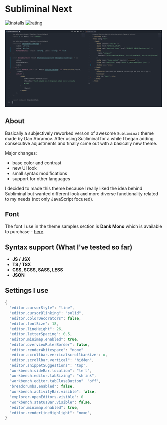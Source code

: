 # Subliminal Next

[![installs](https://vsmarketplacebadge.apphb.com/installs/konradkeska.subliminal-next.svg)](https://marketplace.visualstudio.com/items?itemName=konradkeska.subliminal-next)
[![rating](https://vsmarketplacebadge.apphb.com/rating/konradkeska.subliminal-next.svg)](https://marketplace.visualstudio.com/items?itemName=konradkeska.subliminal-next)

![Preview](https://raw.githubusercontent.com/konradkeska/subliminal-next/master/images/subliminal-next.png)

## About

Basically a subjectively reworked version of awesome `Subliminal` theme made by Dan Abramov. After using Subliminal for a while I began adding consecutive adjustments and finally came out with a basically new theme.

Major changes:

- base color and contrast
- new UI look
- small syntax modifications
- support for other languages

I decided to made this theme because I really liked the idea behind Subliminal but wanted different look and more diverse functionality related to my needs (not only JavaScript focused).

## Font

The font I use in the theme samples section is **Dank Mono** which is available to purchase - [here](https://dank.sh/).

## Syntax support (What I've tested so far)

- **JS / JSX**
- **TS / TSX**
- **CSS, SCSS, SASS, LESS**
- **JSON**

## Settings I use

```js
{
  "editor.cursorStyle": "line",
  "editor.cursorBlinking": "solid",
  "editor.colorDecorators": false,
  "editor.fontSize": 18,
  "editor.lineHeight": 26,
  "editor.letterSpacing": 0.5,
  "editor.minimap.enabled": true,
  "editor.overviewRulerBorder": false,
  "editor.renderWhitespace": "none",
  "editor.scrollbar.verticalScrollbarSize": 0,
  "editor.scrollbar.vertical": "hidden",
  "editor.snippetSuggestions": "top",
  "workbench.sideBar.location": "left",
  "workbench.editor.tabSizing": "shrink",
  "workbench.editor.tabCloseButton": "off",
  "breadcrumbs.enabled": false,
  "workbench.activityBar.visible": false,
  "explorer.openEditors.visible": 0,
  "workbench.statusBar.visible": false,
  "editor.minimap.enabled": true,
  "editor.renderLineHighlight": "none",
}
```
